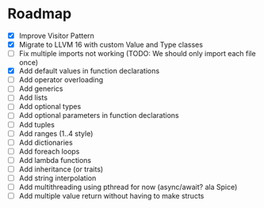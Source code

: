 # Roadmap

- [x] Improve Visitor Pattern
- [x] Migrate to LLVM 16 with custom Value and Type classes
- [ ] Fix multiple imports not working (TODO: We should only import each file once)
- [x] Add default values in function declarations
- [ ] Add operator overloading
- [ ] Add generics
- [ ] Add lists
- [ ] Add optional types
- [ ] Add optional parameters in function declarations
- [ ] Add tuples
- [ ] Add ranges (1..4 style)
- [ ] Add dictionaries
- [ ] Add foreach loops
- [ ] Add lambda functions
- [ ] Add inheritance (or traits)
- [ ] Add string interpolation
- [ ] Add multithreading using pthread for now (async/await? ala Spice)
- [ ] Add multiple value return without having to make structs